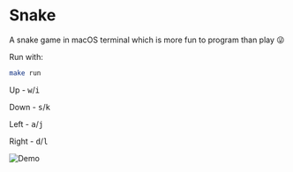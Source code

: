 # Snake

A snake game in macOS terminal which is more fun to program than play :stuck_out_tongue_winking_eye:

Run with:
```bash
make run
```

Up    - <kbd>w</kbd>/<kbd>i</kbd>

Down  - <kbd>s</kbd>/<kbd>k</kbd>

Left  - <kbd>a</kbd>/<kbd>j</kbd>

Right - <kbd>d</kbd>/<kbd>l</kbd>

![Demo](https://media.giphy.com/media/3PAMPYqY4CY4kk6ccN/giphy.gif)
